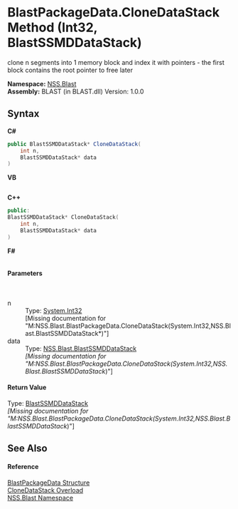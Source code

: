 # BlastPackageData.CloneDataStack Method (Int32, BlastSSMDDataStack)
 

clone n segments into 1 memory block and index it with pointers - the first block contains the root pointer to free later

**Namespace:**&nbsp;<a href="88b55311-4a89-0894-e27a-e157e443c7f7.md">NSS.Blast</a><br />**Assembly:**&nbsp;BLAST (in BLAST.dll) Version: 1.0.0

## Syntax

**C#**<br />
``` C#
public BlastSSMDDataStack* CloneDataStack(
	int n,
	BlastSSMDDataStack* data
)
```

**VB**<br />
``` VB

```

**C++**<br />
``` C++
public:
BlastSSMDDataStack* CloneDataStack(
	int n, 
	BlastSSMDDataStack* data
)
```

**F#**<br />
``` F#

```


#### Parameters
&nbsp;<dl><dt>n</dt><dd>Type: <a href="https://docs.microsoft.com/dotnet/api/system.int32" target="_blank" rel="noopener noreferrer">System.Int32</a><br />\[Missing <param name="n"/> documentation for "M:NSS.Blast.BlastPackageData.CloneDataStack(System.Int32,NSS.Blast.BlastSSMDDataStack*)"\]</dd><dt>data</dt><dd>Type: <a href="0f4f1f7f-e862-bea9-18e1-be0225e19ae1.md">NSS.Blast.BlastSSMDDataStack</a>*<br />\[Missing <param name="data"/> documentation for "M:NSS.Blast.BlastPackageData.CloneDataStack(System.Int32,NSS.Blast.BlastSSMDDataStack*)"\]</dd></dl>

#### Return Value
Type: <a href="0f4f1f7f-e862-bea9-18e1-be0225e19ae1.md">BlastSSMDDataStack</a>*<br />\[Missing <returns> documentation for "M:NSS.Blast.BlastPackageData.CloneDataStack(System.Int32,NSS.Blast.BlastSSMDDataStack*)"\]

## See Also


#### Reference
<a href="08d36c75-b5dc-8eaf-5936-daa952653fa2.md">BlastPackageData Structure</a><br /><a href="b5641736-e689-49e1-ffe1-9cdba898476c.md">CloneDataStack Overload</a><br /><a href="88b55311-4a89-0894-e27a-e157e443c7f7.md">NSS.Blast Namespace</a><br />